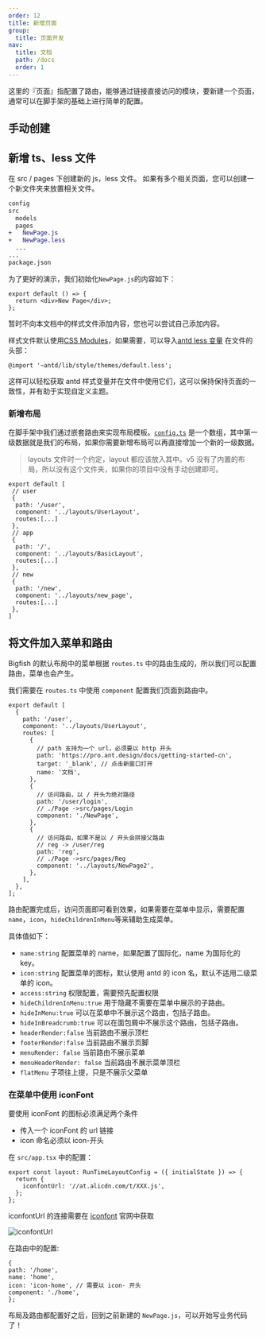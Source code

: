 ```yaml
---
order: 12
title: 新增页面
group:
  title: 页面开发
nav:
  title: 文档
  path: /docs
  order: 1
---
```


这里的『页面』指配置了路由，能够通过链接直接访问的模块，要新建一个页面，通常可以在脚手架的基础上进行简单的配置。

## 手动创建

## 新增 ts、less 文件

在 src / pages 下创建新的 js，less 文件。 如果有多个相关页面，您可以创建一个新文件夹来放置相关文件。

```diff
config
src
  models
  pages
+   NewPage.js
+   NewPage.less
  ...
...
package.json
```

为了更好的演示，我们初始化`NewPage.js`的内容如下：

```tsx | pure | pure
export default () => {
  return <div>New Page</div>;
};
```

暂时不向本文档中的样式文件添加内容，您也可以尝试自己添加内容。

样式文件默认使用[CSS Modules](http://www.ruanyifeng.com/blog/2016/06/css_modules.html)，如果需要，可以导入[antd less 变量](https://github.com/ant-design/ant-design/blob/master/components/style/themes/default.less) 在文件的头部：

```less
@import '~antd/lib/style/themes/default.less';
```

这样可以轻松获取 antd 样式变量并在文件中使用它们，这可以保持保持页面的一致性，并有助于实现自定义主题。

### 新增布局

在脚手架中我们通过嵌套路由来实现布局模板。[`config.ts`](https://github.com/ant-design/ant-design-pro/blob/33f562974d1c72e077652223bd816a57933fe242/config/config.ts) 是一个数组，其中第一级数据就是我们的布局，如果你需要新增布局可以再直接增加一个新的一级数据。

> layouts 文件时一个约定，layout 都应该放入其中。v5 没有了内置的布局，所以没有这个文件夹，如果你的项目中没有手动创建即可。

```tsx | pure | pure
export default [
 // user
 {
  path: '/user',
  component: '../layouts/UserLayout',
  routes:[...]
 },
 // app
 {
  path: '/',
  component: '../layouts/BasicLayout',
  routes:[...]
 },
 // new
 {
  path: '/new',
  component: '../layouts/new_page',
  routes:[...]
 },
]

```

## 将文件加入菜单和路由

Bigfish 的默认布局中的菜单根据 `routes.ts` 中的路由生成的，所以我们可以配置路由，菜单也会产生。

我们需要在 `routes.ts` 中使用 `component` 配置我们页面到路由中。

```tsx | pure | pure
export default [
  {
    path: '/user',
    component: '../layouts/UserLayout',
    routes: [
      {
        // path 支持为一个 url，必须要以 http 开头
        path: 'https://pro.ant.design/docs/getting-started-cn',
        target: '_blank', // 点击新窗口打开
        name: '文档',
      },
      {
        // 访问路由，以 / 开头为绝对路径
        path: '/user/login',
        // ./Page ->src/pages/Login
        component: './NewPage',
      },
      {
        // 访问路由，如果不是以 / 开头会拼接父路由
        // reg -> /user/reg
        path: 'reg',
        // ./Page ->src/pages/Reg
        component: '../layouts/NewPage2',
      },
    ],
  },
];
```

路由配置完成后，访问页面即可看到效果，如果需要在菜单中显示，需要配置 `name`，`icon`，`hideChildrenInMenu`等来辅助生成菜单。

具体值如下：

- `name:string` 配置菜单的 name，如果配置了国际化，name 为国际化的 key。
- `icon:string` 配置菜单的图标，默认使用 antd 的 icon 名，默认不适用二级菜单的 icon。
- `access:string` 权限配置，需要预先配置权限
- `hideChildrenInMenu:true` 用于隐藏不需要在菜单中展示的子路由。
- `hideInMenu:true` 可以在菜单中不展示这个路由，包括子路由。
- `hideInBreadcrumb:true` 可以在面包屑中不展示这个路由，包括子路由。
- `headerRender:false` 当前路由不展示顶栏
- `footerRender:false` 当前路由不展示页脚
- `menuRender: false` 当前路由不展示菜单
- `menuHeaderRender: false` 当前路由不展示菜单顶栏
- `flatMenu` 子项往上提，只是不展示父菜单

### 在菜单中使用 iconFont

要使用 iconFont 的图标必须满足两个条件

- 传入一个 iconFont 的 url 链接
- icon 命名必须以 icon-开头

在 `src/app.tsx` 中的配置：

```tsx | pure| pure
export const layout: RunTimeLayoutConfig = ({ initialState }) => {
  return {
    iconfontUrl: '//at.alicdn.com/t/XXX.js',
  };
};
```

iconfontUrl 的连接需要在 [iconfont](https://www.iconfont.cn/) 官网中获取

![iconfontUrl](https://gw.alipayobjects.com/zos/antfincdn/IDUHlF6tYH/16ed4957ec7b3af5.png)

在路由中的配置:

```tsx | pure | pure
{
path: '/home',
name: 'home',
icon: 'icon-home', // 需要以 icon- 开头
component: './home',
};
```

布局及路由都配置好之后，回到之前新建的 `NewPage.js`，可以开始写业务代码了！
